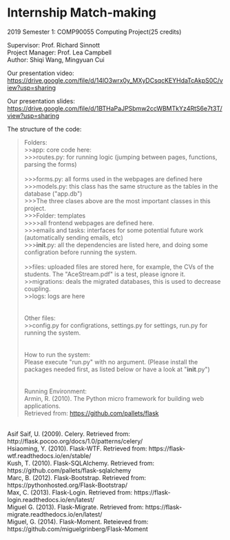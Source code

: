 # Internship Match-making
2019 Semester 1: COMP90055 Computing Project(25 credits)
  
  
Supervisor:       Prof. Richard Sinnott  
Project Manager:  Prof. Lea Campbell  
Author:           Shiqi Wang, Mingyuan Cui  
  
    
Our presentation video:    <br>
https://drive.google.com/file/d/14lO3wrx0y_MXyDCsqcKEYHdaTcAkpS0C/view?usp=sharing    
  
Our presentation slides:  <br>
https://drive.google.com/file/d/1BTHaPaJPSbmw2ccWBMTkYz4RtS6e7t3T/view?usp=sharing    
  
The structure of the code:  <br>
>Folders:  <br>
    >>app: core code here:   
        >>>routes.py: for running logic (jumping between pages, functions, parsing the forms)  <br>    
        >>>forms.py: all forms used in the webpages are defined here  <br>
        >>>models.py: this class has the same structure as the tables in the database ("app.db")  <br>
        >>>The three clases above are the most important classes in this project.  <br>
        >>>Folder: templates  <br>
            >>>>all frontend webpages are defined here.  <br>
        >>>emails and tasks: interfaces for some potential future work (automatically sending emails, etc)  <br>
        >>>__init__.py: all the dependencies are listed here, and doing some configration before running the system.  <br>
        <br>
    >>files: uploaded files are stored here, for example, the CVs of the students. The "AceStream.pdf" is a test, please ignore it.<br>
    >>migrations: deals the migrated databases, this is used to decrease coupling. <br>
    >>logs: logs are here <br>  
     <br>
>Other files:  <br>
    >>config.py for configrations, settings.py for settings, run.py for running the system.   <br> 
    <br>  
How to run the system:    <br>
Please execute "run.py" with no argument. (Please install the packages needed first, as listed below or have a look at "__init__.py")    
    <br>  
Running Environment:  <br>
Armin, R. (2010). The Python micro framework for building web applications.  
Retrieved from: https://github.com/pallets/flask  
  <br>
Asif Saif, U. (2009). Celery. Retrieved from:  
http://flask.pocoo.org/docs/1.0/patterns/celery/  
  <br>
Hsiaoming, Y. (2010). Flask-WTF. Retrieved from:  
https://flask-wtf.readthedocs.io/en/stable/   
  <br>
Kush, T. (2010). Flask-SQLAlchemy. Retrieved from:   
https://github.com/pallets/flask-sqlalchemy  
  <br>
Marc, B. (2012). Flask-Bootstrap. Retrieved from:   
https://pythonhosted.org/Flask-Bootstrap/  
  <br>
Max, C. (2013). Flask-Login. Retrieved from:  
https://flask-login.readthedocs.io/en/latest/  
  <br>
Miguel G. (2013). Flask-Migrate. Retrieved from:   
https://flask-migrate.readthedocs.io/en/latest/  
   <br>
Miguel, G. (2014). Flask-Moment. Reteieved from:   
https://github.com/miguelgrinberg/Flask-Moment  
  <br>  


